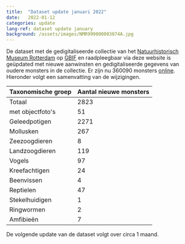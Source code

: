 ```yaml
---
title:  "Dataset update januari 2022"
date:   2022-01-12
categories: update
lang-ref: dataset update january
background: /assets/images/NMR999000003074A.jpg
---
```


De dataset met de gedigitaliseerde collectie van het [Natuurhistorisch Museum Rotterdam](https://www.hetnatuurhistorisch.nl/) op [GBIF](https://www.gbif.org/) en raadpleegbaar via deze website is geüpdated met nieuwe aanwinsten en gedigitaliseerde gegevens van oudere monsters in de collectie. Er zijn nu 360090 monsters [online](https://hp-nhm-rotterdam.gbif-staging.org/nl/data.html). Hieronder volgt een samenvatting van de wijzigingen.

Taxonomische groep | Aantal nieuwe monsters
---------- | ---------- 
Totaal | 2823
met objectfoto's | 51
Geleedpotigen | 2271
Mollusken | 267
Zeezoogdieren | 8
Landzoogdieren | 119
Vogels | 97
Kreefachtigen | 24
Beenvissen | 4
Reptielen | 47
Stekelhuidigen | 1
Ringwormen | 2
Amfibieën | 7

De volgende update van de dataset volgt over circa 1 maand.

